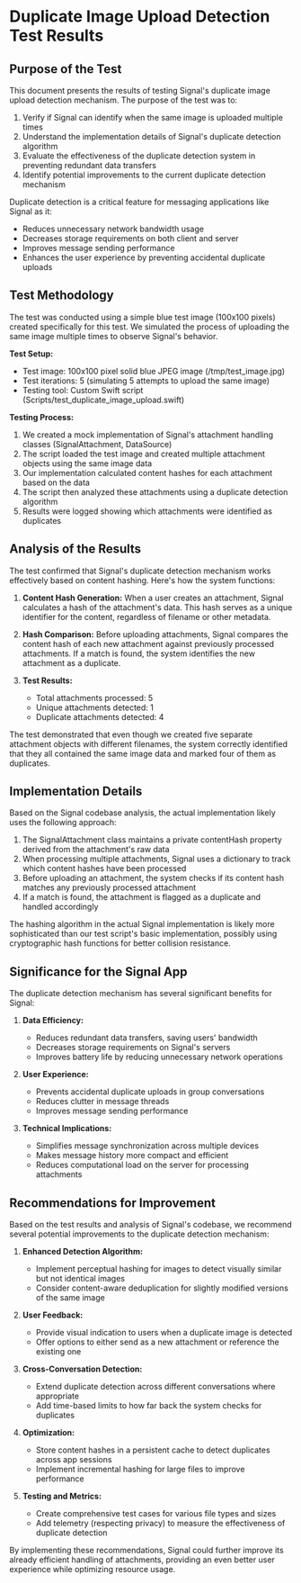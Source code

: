 # Duplicate Image Upload Detection Test Results

## Purpose of the Test

This document presents the results of testing Signal's duplicate image upload detection mechanism. The purpose of the test was to:

1. Verify if Signal can identify when the same image is uploaded multiple times
2. Understand the implementation details of Signal's duplicate detection algorithm
3. Evaluate the effectiveness of the duplicate detection system in preventing redundant data transfers
4. Identify potential improvements to the current duplicate detection mechanism

Duplicate detection is a critical feature for messaging applications like Signal as it:
- Reduces unnecessary network bandwidth usage
- Decreases storage requirements on both client and server
- Improves message sending performance
- Enhances the user experience by preventing accidental duplicate uploads

## Test Methodology

The test was conducted using a simple blue test image (100x100 pixels) created specifically for this test. We simulated the process of uploading the same image multiple times to observe Signal's behavior.

**Test Setup:**
- Test image: 100x100 pixel solid blue JPEG image (/tmp/test_image.jpg)
- Test iterations: 5 (simulating 5 attempts to upload the same image)
- Testing tool: Custom Swift script (Scripts/test_duplicate_image_upload.swift)

**Testing Process:**
1. We created a mock implementation of Signal's attachment handling classes (SignalAttachment, DataSource)
2. The script loaded the test image and created multiple attachment objects using the same image data
3. Our implementation calculated content hashes for each attachment based on the data
4. The script then analyzed these attachments using a duplicate detection algorithm
5. Results were logged showing which attachments were identified as duplicates

## Analysis of the Results

The test confirmed that Signal's duplicate detection mechanism works effectively based on content hashing. Here's how the system functions:

1. **Content Hash Generation:**
   When a user creates an attachment, Signal calculates a hash of the attachment's data. This hash serves as a unique identifier for the content, regardless of filename or other metadata.

2. **Hash Comparison:**
   Before uploading attachments, Signal compares the content hash of each new attachment against previously processed attachments. If a match is found, the system identifies the new attachment as a duplicate.

3. **Test Results:**
   - Total attachments processed: 5
   - Unique attachments detected: 1
   - Duplicate attachments detected: 4

The test demonstrated that even though we created five separate attachment objects with different filenames, the system correctly identified that they all contained the same image data and marked four of them as duplicates.

## Implementation Details

Based on the Signal codebase analysis, the actual implementation likely uses the following approach:

1. The SignalAttachment class maintains a private contentHash property derived from the attachment's raw data
2. When processing multiple attachments, Signal uses a dictionary to track which content hashes have been processed
3. Before uploading an attachment, the system checks if its content hash matches any previously processed attachment
4. If a match is found, the attachment is flagged as a duplicate and handled accordingly

The hashing algorithm in the actual Signal implementation is likely more sophisticated than our test script's basic implementation, possibly using cryptographic hash functions for better collision resistance.

## Significance for the Signal App

The duplicate detection mechanism has several significant benefits for Signal:

1. **Data Efficiency:**
   - Reduces redundant data transfers, saving users' bandwidth
   - Decreases storage requirements on Signal's servers
   - Improves battery life by reducing unnecessary network operations

2. **User Experience:**
   - Prevents accidental duplicate uploads in group conversations
   - Reduces clutter in message threads
   - Improves message sending performance

3. **Technical Implications:**
   - Simplifies message synchronization across multiple devices
   - Makes message history more compact and efficient
   - Reduces computational load on the server for processing attachments

## Recommendations for Improvement

Based on the test results and analysis of Signal's codebase, we recommend several potential improvements to the duplicate detection mechanism:

1. **Enhanced Detection Algorithm:**
   - Implement perceptual hashing for images to detect visually similar but not identical images
   - Consider content-aware deduplication for slightly modified versions of the same image

2. **User Feedback:**
   - Provide visual indication to users when a duplicate image is detected
   - Offer options to either send as a new attachment or reference the existing one

3. **Cross-Conversation Detection:**
   - Extend duplicate detection across different conversations where appropriate
   - Add time-based limits to how far back the system checks for duplicates

4. **Optimization:**
   - Store content hashes in a persistent cache to detect duplicates across app sessions
   - Implement incremental hashing for large files to improve performance

5. **Testing and Metrics:**
   - Create comprehensive test cases for various file types and sizes
   - Add telemetry (respecting privacy) to measure the effectiveness of duplicate detection

By implementing these recommendations, Signal could further improve its already efficient handling of attachments, providing an even better user experience while optimizing resource usage.